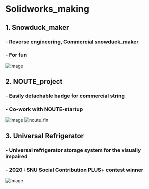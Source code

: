 # Solidworks_making

## 1. Snowduck_maker
### - Reverse engineering, Commercial snowduck_maker 
### - For fun
![image](https://user-images.githubusercontent.com/74540268/169968584-c470d766-c87b-4080-9d84-2b948e47175a.png)



## 2. NOUTE_project
### - Easily detachable badge for commercial string
### - Co-work with NOUTE-startup
![image](https://user-images.githubusercontent.com/74540268/169975192-6ed1fd21-f9fe-40ae-b20a-813870aa2317.png)
     ![noute_fin](https://user-images.githubusercontent.com/74540268/169975699-3267a0c1-d32c-47a1-8ef6-828925bccc95.gif)




## 3. Universal Refrigerator
### - Universal refrigerator storage system for the visually impaired
### - 2020 : SNU Social Contribution PLUS+ contest winner
![image](https://user-images.githubusercontent.com/74540268/169968702-6ea9f29f-1507-4a10-8413-0baa380fa894.png)
